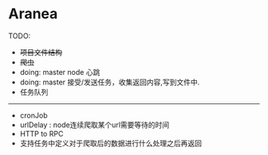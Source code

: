# Aranea

TODO:

+ ~~项目文件结构~~
+ ~~爬虫~~
+ doing: master node 心跳
+ doing: master 接受/发送任务，收集返回内容,写到文件中.
+ 任务队列

***
+ cronJob
+ urlDelay : node连续爬取某个url需要等待的时间
+ HTTP to RPC
+ 支持任务中定义对于爬取后的数据进行什么处理之后再返回
